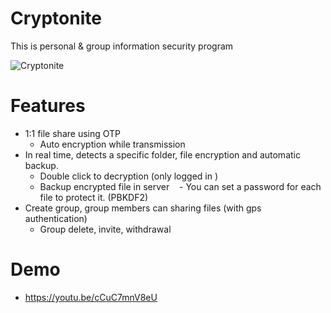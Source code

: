 # Cryptonite
This is personal & group information security program

![Cryptonite](https://www.dropbox.com/s/yrbielxctzxhapy/no-title.png?raw=1)

# Features
  - 1:1 file share using OTP
    - Auto encryption while transmission
  - In real time, detects a specific folder, file encryption and automatic backup.
    - Double click to decryption (only logged in )
    - Backup encrypted file in server 
    - You can set a password for each file to protect it. (PBKDF2)
  - Create group, group members can sharing files (with gps authentication)
    - Group delete, invite, withdrawal

# Demo
  - https://youtu.be/cCuC7mnV8eU
